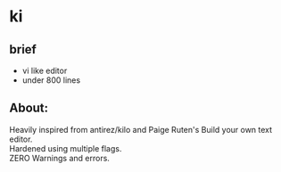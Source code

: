 # ki
## brief
- vi like editor<br>
- under 800 lines

## About:
Heavily inspired from antirez/kilo and Paige Ruten's Build your own text editor.<br>
Hardened using multiple flags.<br>
ZERO Warnings and errors.
